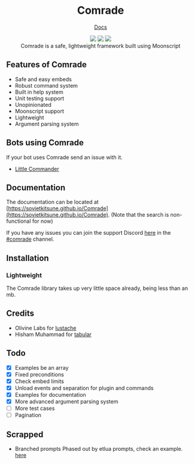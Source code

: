 <div align="center">
  <h1>Comrade</h1>

  <a href="https://sovietkitsune.github.io/Comrade">Docs</a>
</div>

<div align="center">

  <img src="https://img.shields.io/travis/sovietkitsune/Comrade?style=flat">

  <img src="https://img.shields.io/discord/665029118575902739"/>

  <img src="https://img.shields.io/github/contributors/sovietkitsune/Comrade?style=flat">

  <div>Comrade is a safe, lightweight framework built using Moonscript</div>
</div>

## Features of Comrade

* Safe and easy embeds
* Robust command system
* Built in help system
* Unit testing support
* Unopinionated
* Moonscript support
* Lightweight
* Argument parsing system

## Bots using Comrade

If your bot uses Comrade send an issue with it.

* [Little Commander](https://github.com/SovietKitsune/Little-Commander)

## Documentation

The documentation can be located at [https://sovietkitsune.github.io/Comrade](https://sovietkitsune.github.io/Comrade). (Note that the search is non-functional for now)

If you have any issues you can join the support Discord [here](https://discord.gg/uCDq5mw) in the [#comrade](https://discordapp.com/channels/665029118575902739/738684991923290182/) channel.

## Installation

### Lightweight

The Comrade library takes up very little space already, being less than an mb.

## Credits

* Olivine Labs for [lustache](https://github.com/Olivine-Labs/lustache)
* Hisham Muhammad for [tabular](https://github.com/hishamhm/tabular)

## Todo

* [x] Examples be an array
* [x] Fixed preconditions
* [x] Check embed limits
* [x] Unload events and separation for plugin and commands
* [x] Examples for documentation
* [x] More advanced argument parsing system
* [ ] More test cases
* [ ] Pagination

## Scrapped

* Branched prompts Phased out by etlua prompts, check an example. [here](https://github.com/Roblox-Developers-CodeSkids/RobloxDevelopers/blob/master/commands/post.command.lua)
